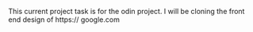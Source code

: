 This current project task is for the odin project.
I will be cloning the front end design of https:// google.com
